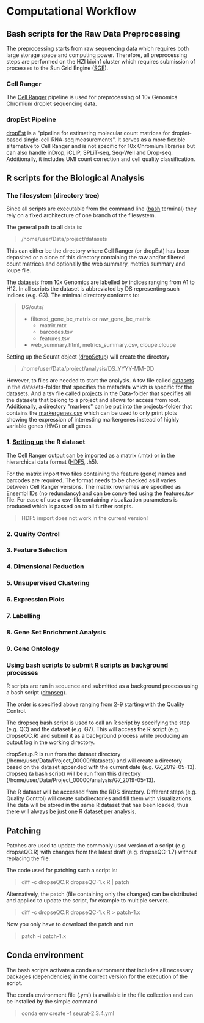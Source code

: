 # Computational Workflow

## Bash scripts for the Raw Data Preprocessing
The preprocessing starts from raw sequencing data which requires both large storage space and computing power. Therefore, all preprocessing steps are performed on the HZI bioinf cluster which requires submission of processes to the Sun Grid Engine ([SGE](https://en.wikipedia.org/wiki/Oracle_Grid_Engine)). 

### Cell Ranger
The [Cell Ranger](https://support.10xgenomics.com/single-cell-gene-expression/software/pipelines/latest/what-is-cell-ranger) pipeline is used for preprocessing of 10x Genomics Chromium droplet sequencing data. 

### dropEst Pipeline
[dropEst](https://dropest.readthedocs.io/en/latest/index.html) is a "pipeline for estimating molecular count matrices for droplet-based single-cell RNA-seq measurements". It serves as a more flexible alternative to Cell Ranger and is not specific for 10x Chromium libraries but can also handle inDrop, iCLIP, SPLiT-seq, Seq-Well and Drop-seq. Additionally, it includes UMI count correction and cell quality classification.

## R scripts for the Biological Analysis

### The filesystem (directory tree)
Since all scripts are executable from the command line ([bash](https://en.wikipedia.org/wiki/Bash_(Unix_shell)) terminal) they rely on a fixed architecture of one branch of the filesystem. 

The general path to all data is:

> /home/user/Data/project/datasets

This can either be the directory where Cell Ranger (or dropEst) has been deposited or a clone of this directory containing the raw and/or filtered count matrices and optionally the web summary, metrics summary and loupe file. 

The datasets from 10x Genomics are labelled by indices ranging from A1 to H12. In all scripts the dataset is abbreviated by DS representing such indices (e.g. G3). The minimal directory conforms to:

> DS/outs/
> - filtered_gene_bc_matrix or raw_gene_bc_matrix
>   - matrix.mtx
>   - barcodes.tsv
>   - features.tsv
> - web_summary.html, metrics_summary.csv, cloupe.cloupe

Setting up the Seurat object ([dropSetup](https://github.com/OliverDietrich/MasterThesis/blob/master/dropSetup.sh)) will create the directory

> /home/user/Data/project/analysis/DS_YYYY-MM-DD

However, to files are needed to start the analysis. A tsv file called [datasets](https://github.com/OliverDietrich/MasterThesis/blob/master/datasets) in the datasets-folder that specifies the metadata which is specific for the datasets. And a tsv file called [projects](https://github.com/OliverDietrich/MasterThesis/blob/master/projects) in the Data-folder that specifies all the datasets that belong to a project and allows for access from root. Additionally, a directory "markers" can be put into the projects-folder that contains the [markergenes.csv](https://github.com/OliverDietrich/MasterThesis/blob/master/markergenes.csv) which can be used to only print plots showing the expression of interesting markergenes instead of highly variable genes (HVG) or all genes.

### 1. [Setting up](https://github.com/OliverDietrich/MasterThesis/blob/master/dropSetup.R) the R dataset
The Cell Ranger output can be imported as a matrix (.mtx) or in the hierarchical data format ([HDF5](https://en.wikipedia.org/wiki/Hierarchical_Data_Format), .h5). 

For the matrix import two files containing the feature (gene) names and barcodes are required. The format needs to be checked as it varies between Cell Ranger versions. The matrix rownames are specified as Ensembl IDs (no redundancy) and can be converted using the features.tsv file. For ease of use a csv-file containing visualization parameters is produced which is passed on to all further scripts.

> HDF5 import does not work in the current version!

### 2. Quality Control

### 3. Feature Selection

### 4. Dimensional Reduction

### 5. Unsupervised Clustering

### 6. Expression Plots

### 7. Labelling

### 8. Gene Set Enrichment Analysis

### 9. Gene Ontology

### Using bash scripts to submit R scripts as background processes
R scripts are run in sequence and submitted as a background process using a bash script ([dropseq](https://github.com/OliverDietrich/MasterThesis/blob/master/dropseq)).

The order is specified above ranging from 2-9 starting with the Quality Control. 

The dropseq bash script is used to call an R script by specifying the step (e.g. QC) and the dataset (e.g. G7). This will access the R script (e.g. dropseQC.R) and submit it as a background process while producing an output log in the working directory.

dropSetup.R is run from the dataset directory (/home/user/Data/Project_00000/datasets) and will create a directory based on the dataset appended with the current date (e.g. G7_2019-05-13). dropseq (a bash script) will be run from this directory (/home/user/Data/Project_00000/analysis/G7_2019-05-13). 

The R dataset will be accessed from the RDS directory. Different steps (e.g. Quality Control) will create subdirectories and fill them with visualizations. The data will be stored in the same R dataset that has been loaded, thus there will always be just one R dataset per analysis. 

## Patching
Patches are used to update the commonly used version of a script (e.g. dropseQC.R) with changes from the latest draft (e.g. dropseQC-1.7) without replacing the file.

The code used for patching such a script is:

> diff -c dropseQC.R dropseQC-1.x.R | patch

Alternatively, the patch (file containing only the changes) can be distributed and applied to update the script, for example to multiple servers.

> diff -c dropseQC.R dropseQC-1.x.R > patch-1.x

Now you only have to download the patch and run

> patch -i patch-1.x

## Conda environment
The bash scripts activate a conda environment that includes all necessary packages (dependencies) in the correct version for the execution of the script. 

The conda environment file (.yml) is available in the file collection and can be installed by the simple command

> conda env create -f seurat-2.3.4.yml
